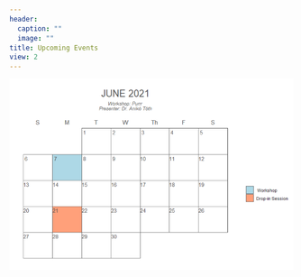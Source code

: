 ```yaml
---
header:
  caption: ""
  image: ""
title: Upcoming Events
view: 2
---
```


<img src="June2021.png" width="600">
